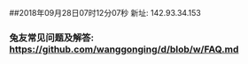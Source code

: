 ##2018年09月28日07时12分07秒 新址: 142.93.34.153
### 兔友常见问题及解答: https://github.com/wanggonging/d/blob/w/FAQ.md
